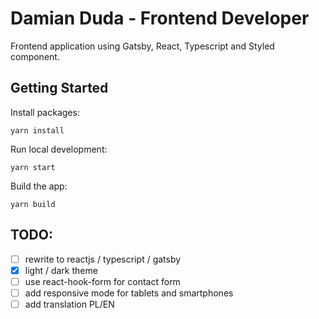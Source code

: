 # Damian Duda - Frontend Developer

Frontend application using Gatsby, React, Typescript and Styled component.

## Getting Started

Install packages:

```
yarn install
```

Run local development:

```
yarn start
```

Build the app:

```
yarn build
```

## TODO:

- [ ] rewrite to reactjs / typescript / gatsby
- [x] light / dark theme
- [ ] use react-hook-form for contact form
- [ ] add responsive mode for tablets and smartphones
- [ ] add translation PL/EN
